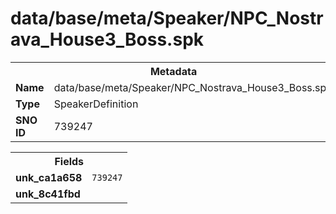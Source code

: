 <h1>data/base/meta/Speaker/NPC_Nostrava_House3_Boss.spk</h1><table><tr><th colspan="100%">Metadata</th></tr><tr><td><b>Name</b></td><td>data/base/meta/Speaker/NPC_Nostrava_House3_Boss.spk</td></tr><tr><td><b>Type</b></td><td>SpeakerDefinition</td></tr><tr><td><b>SNO ID</b></td><td>739247</td></tr></table>

<table><tr><th colspan="100%">Fields</th></tr><tr><td><b>unk_ca1a658</b></td><td><code>739247</code></td></tr><tr><td><b>unk_8c41fbd</b></td><td></td></tr></table>

